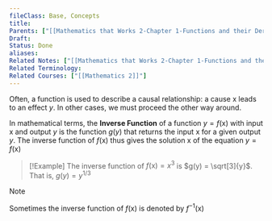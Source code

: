 ```yaml
---
fileClass: Base, Concepts
title: 
Parents: ["[[Mathematics that Works 2-Chapter 1-Functions and their Derivatives]]"]
Draft: 
Status: Done
aliases: 
Related Notes: ["[[Mathematics that Works 2-Chapter 1-Functions and their Derivatives]]"]
Related Terminology: 
Related Courses: ["[[Mathematics 2]]"]
---
```

Often, a function is used to describe a causal relationship: a cause x leads to an effect $y$. In other cases, we must proceed the other way around. 

In mathematical terms, the **Inverse Function** of a function $y= f(\text{x})$  with input x and output $y$ is the function $g(y)$ that returns the input x for a given output $y$. The inverse function of $f(\text{x})$ thus gives the solution x of the equation $y=f(\text{x})$ 

>[!Example]
>The inverse function of $f(\text{x})=x^3$ is $g(y) = \sqrt[3]{y}$. That is, $g(y)=y^{1/3}$ 

>[!Note]
>Sometimes the inverse function of $f(\text{x})$ is denoted by $f^{-1} (\text{x})$
